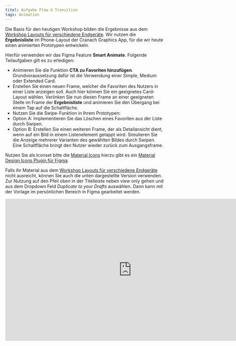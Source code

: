 ```yaml
---
titel: Aufgabe Flow & Transition
tags: Animation
---
```


Die Basis für den heutigen Workshop bilden die Ergebnisse aus dem [Workshop Layouts für verschiedene Endgeräte](https://th-koeln.github.io/mi-bachelor-screendesign/lehrveranstaltungen/workshop-layouts-fuer-verschiedene-endgeraete/). Wir nutzen die **Ergebnisliste** im Phone-Layout der Cranach Graphics App, für die wir heute einen animierten Prototypen entwickeln.

Hierfür verwenden wir das Figma Feature **Smart Animate**. Folgende Teilaufgaben gilt es zu erledigen: 
- Animieren Sie die Funktion **CTA zu Favoriten hinzufügen**. Grundvoraussetzung dafür ist die Verwendung einer Simple, Medium oder Extended Card.
- Erstellen Sie einen neuen Frame, welcher die Favoriten des Nutzers in einer Liste anzeigen soll.  Auch hier können Sie ein geeignetes Card-Layout wählen. Verlinken Sie nun diesen Frame an einer geeigneten Stelle im Frame der **Ergebnisliste** und animieren Sie den Übergang bei einem Tap auf die Schaltfläche.
- Nutzen Sie die Swipe-Funktion in Ihrem Prototypen: 
- Option A: Implementieren Sie das Löschen eines Favoriten aus der Liste durch Swipen.
- Option B: Erstellen Sie einen weiteren Frame, der als Detailansicht dient, wenn auf ein Bild in einem Listenelement getappt wird. Simulieren Sie die Anzeige mehrerer Varianten des gewählten Bildes durch Swipen. Eine Schaltfläche bringt den Nutzer wieder zurück zum Ausgangsframe.

Nutzen Sie als Iconset bitte die [Material Icons](https://material.io/resources/icons/?style=baseline) hierzu gibt es ein [Material Design Icons Plugin für Figma](https://www.figma.com/c/plugin/740272380439725040/Material-Design-Icons).

Falls ihr Material aus dem [Workshop Layouts für verschiedene Endgeräte](https://th-koeln.github.io/mi-bachelor-screendesign/lehrveranstaltungen/workshop-layouts-fuer-verschiedene-endgeraete/) nicht ausreicht, können Sie auch die unten dargestellte Version verwenden. Zur Nutzung auf den Pfeil oben in der Titelleiste neben view only gehen und aus dem Dropdown Feld *Duplicate to your Drafts* auswählen. Dann kann mit der Vorlage im persönlichen Bereich in Figma gearbeitet werden.

<iframe style="border: none;" width="800" height="450" src="https://www.figma.com/embed?embed_host=share&url=https%3A%2F%2Fwww.figma.com%2Ffile%2FXanqGLbDUueSFgy2HCAppV%2Flayouts-fuer-div-endgeraete-demo%3Fnode-id%3D214%253A6030" allowfullscreen></iframe>
